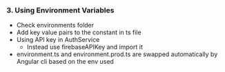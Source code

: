 
### 3. Using Environment Variables

* Check environments folder
* Add key value pairs to the constant in ts file
* Using API key in AuthService
  * Instead use firebaseAPIKey and import it
* environment.ts and environment.prod.ts are swapped automatically by Angular cli based on the env used